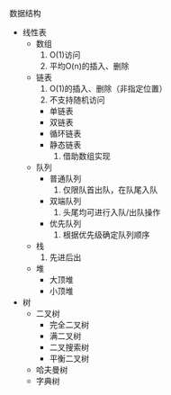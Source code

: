 数据结构
* 线性表
    * 数组
        1. O(1)访问
        2. 平均O(n)的插入、删除
    * 链表
        1. O(1)的插入、删除（非指定位置）
        2. 不支持随机访问
        * 单链表
        * 双链表
        * 循环链表
        * 静态链表
            1. 借助数组实现
    * 队列
        * 普通队列
            1. 仅限队首出队，在队尾入队
        * 双端队列
            1. 头尾均可进行入队/出队操作
        * 优先队列
            1. 根据优先级确定队列顺序
    * 栈
        1. 先进后出
    * 堆
        * 大顶堆
        * 小顶堆
* 树
    * 二叉树
        * 完全二叉树
        * 满二叉树
        * 二叉搜索树
        * 平衡二叉树
    * 哈夫曼树
    * 字典树
        
